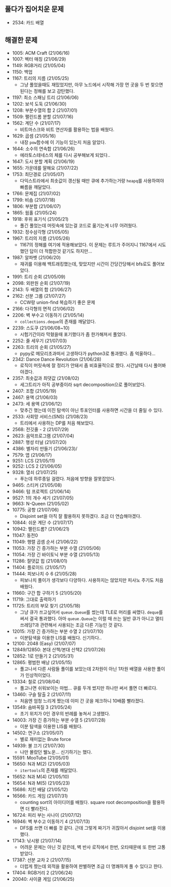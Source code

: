 ## 풀다가 집어치운 문제

* 2534: 카드 배열

## 해결한 문제

* 1005: ACM Craft (21/06/16)
* 1007: 벡터 매칭 (21/06/29)
* 1149: RGB거리 (21/05/04)
* 1150: 백업
* 1167: 트리의 지름 (21/05/25)
    - 그냥 풀었을때도 재밌었지만, 아무 노드에서 시작해 가장 먼 곳을 두 번 찾으면 된다는 정해를 보고 감탄했다.
* 1197: 최소 스패닝 트리 (21/06/06)
* 1202: 보석 도둑 (21/06/30)
* 1208: 부분수열의 합 2 (21/07/01)
* 1509: 팰린드롬 분할 (21/07/16)
* 1562: 계단 수 (21/07/17)
    - 비트마스크와 비트 연산자를 활용하는 법을 배웠다.
* 1629: 곱셈 (21/05/16) 
    - 내장 ```pow```함수에 이 기능이 있는지 처음 알았다.
* 1644: 소수의 연속합  (21/06/26) 
    - 에라토스테네스의 체를 다시 공부해보게 되었다..
* 1647: 도시 분할 계획 (21/06/19)
* 1655: 가운데를 말해요 (21/07/22)
* 1753: 최단경로 (21/05/07) 
    - 다익스트라에서 최솟값이 갱신될 때만 큐에 추가하는거랑 ```heapq```를 사용하여야 빠름을 깨달았다.
* 1766: 문제집 (21/07/02)
* 1799: 비숍 (21/07/18)
* 1806: 부분합 (21/06/07)
* 1865: 웜홀 (21/05/24)
* 1918: 후위 표기식 (21/05/21) 
    - 풀긴 풀었는데 머릿속에 있는걸 코드로 옮기는게 너무 어려웠다.
* 1932: 정수삼각형 (21/05/05)
* 1967: 트리의 지름 (21/05/26) 
    - 1167의 정해를 여기에 적용해보았다. 이 문제는 루트가 주어지니 1167에서 시도했던 답이 더 적합한것 같기도 하지만...
* 1987: 알파벳 (21/06/20) 
    - 재귀를 이용해 백트래킹했는데, 맞았지만 시간이 간당간당해서 bfs로도 풀어보았다.
* 1991: 트리 순회 (21/05/09)
* 2098: 외판원 순회 (21/07/19)
* 2143: 두 배열의 합 (21/06/27)
* 2162: 선분 그룹 (21/07/27)
    - CCW랑 union-find 복습하기 좋은 문제
* 2166: 다각형의 면적 (21/06/02)
* 2206: 벽 부수고 이동하기 (21/05/14) 
    - ```collections.deque```의 존재를 깨달았다.
* 2239: 스도쿠 (21/06/08~10) 
    - 시험기간이라 막혔을때 포기했다가 좀 한가해져서 풀었다.
* 2252: 줄 세우기 (21/07/03)
* 2263: 트리의 순회 (21/05/27) 
    - pypy로 메모리초과떠서 고생하다가 python3로 통과했다. 좀 억울하다...
* 2342: Dance Dance Revolution (21/06/28) 
    - 로직이 머릿속에 잘 정리가 안돼서 좀 비효율적으로 짰다. 시간날때 다시 풀어봐야겠다.
* 2357: 최솟값과 최댓값 (21/08/02)
    - 세그트리가 아직 공부중이라 sqrt decomposition으로 풀어보았다.
* 2407: 조합 (21/05/19)
* 2467: 용액 (21/06/03)
* 2473: 세 용액 (21/06/12) 
    - 맞추긴 했는데 이진 탐색이 아닌 투포인터를 사용하면 시간을 더 줄일 수 있다.
* 2533: 사회망 서비스(SNS) (21/08/23)
    - 트리에서 사용하는 DP를 처음 해보았다.
* 2568: 전깃줄 - 2 (21/07/29)
* 2623: 음악프로그램 (21/07/04)
* 2887: 행성 터널 (21/07/20)
* 4386: 별자리 만들기 (21/06/23)/
* 7579: 앱 (21/06/17)
* 9251: LCS (21/05/11)
* 9252: LCS 2 (21/06/05)
* 9328: 열쇠 (21/07/25)
    - 푸는데 하루종일 걸렸다. 처음에 방향을 잘못잡았다.
* 9465: 스티커 (21/05/08)
* 9466: 텀 프로젝트 (21/06/14)
* 9527: 1의 개수 세기 (21/07/05)
* 9663:  N-Queen (21/05/02)
* 10775: 공항 (21/07/06)
    - Disjoint set을 아직 잘 활용하지 못하겠다. 조금 더 연습해야겠다.
* 10844: 쉬운 계단 수 (21/07/17)
* 10942: 팰린드롬? (21/06/21)
* 11047: 동전0
* 11049: 행렬 곱셈 순서 (21/06/22)
* 11053: 가장 긴 증가하는 부분 수열 (21/05/06)
* 11054: 가장 긴 바이토닉 부분 수열 (21/05/13)
* 11286: 절댓값 힙 (21/08/01)
* 11404: 플로이드 (21/05/17)
* 11444: 피보나치 수 6 (21/05/28)
    - 피보나치 풀이가 생각보다 다양하다. 사용하지는 않았지만 피사노 주기도 처음 배웠다.
* 11660: 구간 합 구하기 5 (21/05/20)
* 11719: 그대로 출력하기
* 11725: 트리의 부모 찾기 (21/05/18)
    - 그냥 큐가 쓰고싶어서 ```queue.Queue```를 썼는데 TLE로 머리를 싸맸다.
      ```deque```를 써서 결국 통과했다. 아마 ```queue.Queue```는 이럴 때 쓰는 일반 큐가 아니고 멀티쓰레딩?과 관련해서 사용되는 조금 다른 기능인 것 같다.
* 12015: 가장 긴 증가하는 부분 수열 2 (21/07/10)
    - 이분탐색을 이용한 LIS를 배웠다. 신기하다..
* 12100: 2048 (Easy) (21/07/07)
* 12849/12850: 본대 산책/본대 산책2 (21/07/26)
* 12852: 1로 만들기 2 (21/05/31)
* 12865: 평범한 배낭 (21/05/15)
    - 풀고나서 다른 사람들 풀이를 보았는데 2차원이 아닌 1차원 배열을 사용한 풀이가 인상적이었다.
* 13334: 철로 (21/08/04)
    - 풀고나면 쉬워보이는 마법... 큐를 두개 썼지만 하나만 써서 풀면 더 빠르다.
* 13460: 구슬 탈출 2 (21/07/11)
    - 처음엔 엄청 느리게 짰는데 이미 간 곳을 체크하니 10배쯤 빨라졌다.
* 13549: 숨바꼭질 3 (21/05/24)
    - 초기 위치가 0인 경우의 반례를 놓쳐서 고생했다.
* 14003: 가장 긴 증가하는 부분 수열 5 (21/07/28)
    - 이분 탐색을 이용한 LIS를 배웠다.
* 14502: 연구소 (21/05/07)
    - 별로 재미없는 Brute force
* 14939: 불 끄기 (21/07/30)
    - 나만 몰랐던 웰노운... 신기하기는 했다.
* 15591: MooTube (21/05/01)
* 15650: N과 M(2) (21/05/03)
    - ```itertools```의 존재를 깨달았다.
* 15652: N과 M(4) (21/05/10)
* 15654: N과 M(5) (21/05/23)
* 15686: 치킨 배달 (21/05/12)
* 16566: 카드 게임 (21/07/31)
    - counting sort의 아이디어를 배웠다. square root decomposition을 활용하면 더 빨라진다.
* 16724: 피리 부는 사나이 (21/07/12)
* 16946: 벽 부수고 이동하기 4 (21/07/13)
    - DFS를 쓰면 더 빠를 것 같다. 근데 그렇게 짜기가 귀찮아서 disjoint set을 이용했다.
* 17143: 낚시왕 (21/07/14)
    - 어려운 문제는 아닌 것 같은데, 벽 반사 로직에서 한번, 오타때문에 또 한번 고통받았다.
* 17387: 선분 교차 2 (21/07/15)
    - 더럽게 짰는데 외적을 활용하여 판별하면 조금 더 명쾌하게 풀 수 있다고 한다.
* 17404: RGB거리 2 (21/06/24)
* 20040: 사이클 게임 (21/06/25)